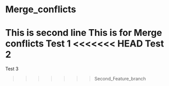 # Merge_conflicts
This is second line
This is for Merge conflicts
Test 1
<<<<<<< HEAD
Test 2
=======
Test 3
>>>>>>> Second_Feature_branch
